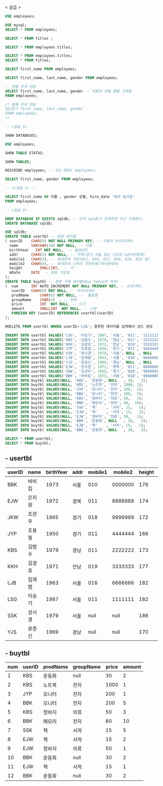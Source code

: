 < 실습 >
```sql
USE employees;

USE mysql;
SELECT * FROM employees;

SELECT * FROM titles ;

SELECT * FROM employees.titles;

SELECT * FROM employees.titles;
SELECT * FROM titles;

SELECT first_name FROM employees;

SELECT first_name, last_name, gender FROM employees;

-- 한줄 주석 연습
SELECT first_name, last_name, gender -- 이름과 성별 열을 가져옴
FROM employees;

/* 블록 주석 연습
SELECT first_name, last_name, gender
FROM employees;
*/

```
```sql
-- <실습 1> --

SHOW DATABASES;

USE employees;

SHOW TABLE STATUS;

SHOW TABLES; 

DESCRIBE employees; -- 또는 DESC employees;

SELECT first_name, gender FROM employees;

```
```sql
-- </실습 1> --

SELECT first_name AS 이름 , gender 성별, hire_date '회사 입사일'
FROM employees;

-- <실습 2> --

DROP DATABASE IF EXISTS sqldb; -- 만약 sqldb가 존재하면 우선 삭제한다.
CREATE DATABASE sqldb;

USE sqldb;
CREATE TABLE usertbl -- 회원 테이블
( userID  	CHAR(8) NOT NULL PRIMARY KEY, -- 사용자 아이디(PK)
  name    	VARCHAR(10) NOT NULL, -- 이름
  birthYear   INT NOT NULL,  -- 출생년도
  addr	  	CHAR(2) NOT NULL, -- 지역(경기,서울,경남 식으로 2글자만입력)
  mobile1	CHAR(3), -- 휴대폰의 국번(011, 016, 017, 018, 019, 010 등)
  mobile2	CHAR(8), -- 휴대폰의 나머지 전화번호(하이픈제외)
  height    	SMALLINT,  -- 키
  mDate    	DATE  -- 회원 가입일
);
CREATE TABLE buytbl -- 회원 구매 테이블(Buy Table의 약자)
(  num 		INT AUTO_INCREMENT NOT NULL PRIMARY KEY, -- 순번(PK)
   userID  	CHAR(8) NOT NULL, -- 아이디(FK)
   prodName 	CHAR(6) NOT NULL, --  물품명
   groupName 	CHAR(4)  , -- 분류
   price     	INT  NOT NULL, -- 단가
   amount    	SMALLINT  NOT NULL, -- 수량
   FOREIGN KEY (userID) REFERENCES usertbl(userID)
);

#DELETE FROM usertbl WHERE userID='LSG'; 잘못된 데이터를 입력해서 코드 생성

INSERT INTO usertbl VALUES('LSG', '이승기', 1987, '서울', '011', '1111111', 182, '2008-8-8');
INSERT INTO usertbl VALUES('KBS', '김범수', 1979, '경남', '011', '2222222', 173, '2012-4-4');
INSERT INTO usertbl VALUES('KKH', '김경호', 1971, '전남', '019', '3333333', 177, '2007-7-7');
INSERT INTO usertbl VALUES('JYP', '조용필', 1950, '경기', '011', '4444444', 166, '2009-4-4');
INSERT INTO usertbl VALUES('SSK', '성시경', 1979, '서울', NULL  , NULL      , 186, '2013-12-12');
INSERT INTO usertbl VALUES('LJB', '임재범', 1963, '서울', '016', '6666666', 182, '2009-9-9');
INSERT INTO usertbl VALUES('YJS', '윤종신', 1969, '경남', NULL  , NULL      , 170, '2005-5-5');
INSERT INTO usertbl VALUES('EJW', '은지원', 1972, '경북', '011', '8888888', 174, '2014-3-3');
INSERT INTO usertbl VALUES('JKW', '조관우', 1965, '경기', '018', '9999999', 172, '2010-10-10');
INSERT INTO usertbl VALUES('BBK', '바비킴', 1973, '서울', '010', '0000000', 176, '2013-5-5');
INSERT INTO buytbl VALUES(NULL, 'KBS', '운동화', NULL   , 30,   2);
INSERT INTO buytbl VALUES(NULL, 'KBS', '노트북', '전자', 1000, 1);
INSERT INTO buytbl VALUES(NULL, 'JYP', '모니터', '전자', 200,  1);
INSERT INTO buytbl VALUES(NULL, 'BBK', '모니터', '전자', 200,  5);
INSERT INTO buytbl VALUES(NULL, 'KBS', '청바지', '의류', 50,   3);
INSERT INTO buytbl VALUES(NULL, 'BBK', '메모리', '전자', 80,  10);
INSERT INTO buytbl VALUES(NULL, 'SSK', '책'    , '서적', 15,   5);
INSERT INTO buytbl VALUES(NULL, 'EJW', '책'    , '서적', 15,   2);
INSERT INTO buytbl VALUES(NULL, 'EJW', '청바지', '의류', 50,   1);
INSERT INTO buytbl VALUES(NULL, 'BBK', '운동화', NULL   , 30,   2);
INSERT INTO buytbl VALUES(NULL, 'EJW', '책'    , '서적', 15,   1);
INSERT INTO buytbl VALUES(NULL, 'BBK', '운동화', NULL   , 30,   2);

SELECT * FROM usertbl;
SELECT * FROM buytbl;
```

## - usertbl

userID|name|birthYear|addr|mobile1|mobile2|height|mDate
|---|---|---|---|---|---|---|---|
BBK	|바비킴	|1973	|서울	|010	|0000000	|176	|2013-05-05
EJW	|은지원	|1972	|경북	|011	|8888888	|174	|2014-03-03
JKW|	조관우|	1965	|경기	|018	|9999999	|172	|2010-10-10
JYP|	조용필|	1950	|경기	|011	|4444444	|166	|2009-04-04
KBS	|김범수	|1979	|경남	|011	|2222222	|173	|2012-04-04
KKH	|김경호|	1971	|전남	|019	|3333333|	177	|2007-07-07
LJB	|임재범	|1963	|서울	|016	|6666666	|182	|2009-09-09
LSG	|이승기	|1987	|서울	|011	|1111111	|182	|2008-08-08
SSK	|성시경	|1979	|서울	|null	|null	|186	|2013-12-12
YJS	|윤종신	|1969	|경남	|	null|	null|170	|2005-05-05
							
## - buytbl
num|userID|prodName|groupName|price|amount
|---|---|---|---|---|---|
1	|KBS|	운동화	|null	|30	|2
2	|KBS|	노트북	|전자	|1000|	1
3	|JYP|	모니터	|전자	|200|	1
4	|BBK|	모니터	|전자	|200|	5
5	|KBS|	청바지	|의류	|50	|3
6	|BBK|	메모리	|전자	|80	|10
7	|SSK|	책	|서적	|15|	5
8	|EJW|	책	|서적	|15	|2
9	|EJW|	청바지	|의류	|50	|1
10	|BBK|	운동화	|null	|30|	2
11	|EJW|	책	|서적|	15|	1
12	|BBK|	운동화|	null|	30|	2





